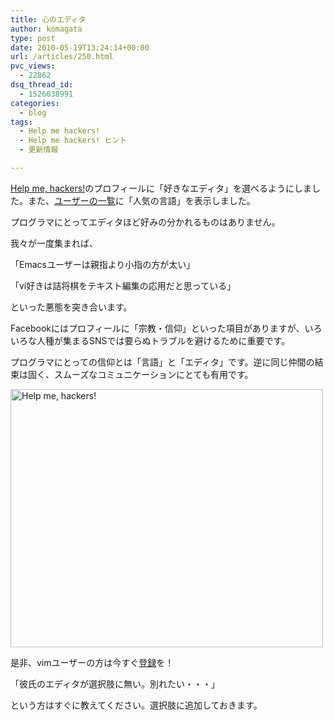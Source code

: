 ```yaml
---
title: 心のエディタ
author: komagata
type: post
date: 2010-05-19T13:24:14+00:00
url: /articles/250.html
pvc_views:
  - 22862
dsq_thread_id:
  - 1526038991
categories:
  - blog
tags:
  - Help me hackers!
  - Help me hackers! ヒント
  - 更新情報

---
```

[Help me, hackers!][1]のプロフィールに「好きなエディタ」を選べるようにしました。また、[ユーザーの一覧][2]に「人気の言語」を表示しました。

プログラマにとってエディタほど好みの分かれるものはありません。

我々が一度集まれば、

「Emacsユーザーは親指より小指の方が太い」

「vi好きは詰将棋をテキスト編集の応用だと思っている」

といった悪態を突き合います。

Facebookにはプロフィールに「宗教・信仰」といった項目がありますが、いろいろな人種が集まるSNSでは要らぬトラブルを避けるために重要です。

プログラマにとっての信仰とは「言語」と「エディタ」です。逆に同じ仲間の結束は固く、スムーズなコミュニケーションにとても有用です。

<p class="center">
  <a href="http://www.flickr.com/photos/komagata/4620973959/" title="Help me, hackers! by komagata, on Flickr"><img src="http://farm4.static.flickr.com/3312/4620973959_50cb4e80b3.jpg" width="500" height="413" alt="Help me, hackers!" /></a>
</p>

是非、vimユーザーの方は今すぐ[登録][3]を！

「彼氏のエディタが選択肢に無い。別れたい・・・」

という方はすぐに教えてください。選択肢に追加しておきます。

 [1]: http://help-me-hackers.com/
 [2]: http://help-me-hackers.com/users
 [3]: http://help-me-hackers.com/account/edit